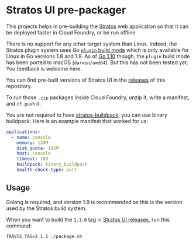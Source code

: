 # Stratos UI pre-packager

This projects helps in pre-building the
[Stratos](https://github.com/cloudfoundry-incubator/stratos) web application
so that it can be deployed faster in Cloud Foundry, or be run offline.

There is no support for any other target system than Linux. Indeed, the
Stratos plugin system uses Go
[`plugin` build mode](https://golang.org/doc/go1.8#plugin) which is only
available for Linux in Go versions 1.8 and 1.9. As of
[Go 1.10](https://golang.org/doc/go1.10) though, the `plugin` build mode has
been ported to macOS (`darwin/amd64`). But this has not been tested yet. You
feedback is welcome here.

You can find pre-built versions of Stratos UI in the
[releases](https://github.com/orange-cloudfoundry/stratos-ui-cf-packager/releases)
of this repository.

To run those `.zip` packages inside Cloud Foundry, unzip it, write a manifest,
and `cf push` it.

You are not required to have
[stratos-buildpack](https://github.com/SUSE/stratos-buildpack), you can use
binary buildpack. Here is an example manifest that worked for us:

```yaml
applications:
  - name: console
    memory: 128M
    disk_quota: 192M
    host: console
    timeout: 180
    buildpack: binary_buildpack
    health-check-type: port
```

## Usage

Golang is required, and version 1.9 is recommended as this is the version used
by the Stratos build system.

When you want to build the `1.1.0` tag in
[Stratos UI releases](https://github.com/cloudfoundry-incubator/stratos/releases),
run this command:

```
TRAVIS_TAG=2.1.1 ./package.sh
```
